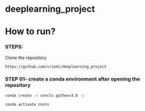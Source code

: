 # deeplearning_project


# How to run?

### STEPS:

Clone the repository

```bash 
https://github.com/sriom1/deeplearning_project
```

### STEP 01- create a conda environment after opening the repository 

```bash
conda create -n cnncls python=3.8 -y
```

```bash
conda activate cnnls
```

